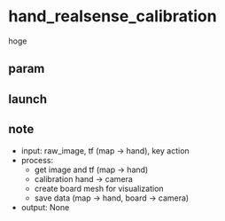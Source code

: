 # hand_realsense_calibration
hoge
## param
## launch
## note
- input: raw_image, tf (map -> hand), key action
- process:
    - get image and tf (map -> hand)
    - calibration hand -> camera
    - create board mesh for visualization
    - save data (map -> hand, board -> camera)
- output: None
